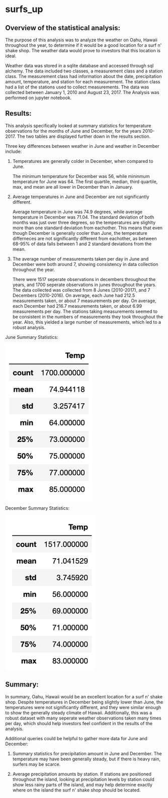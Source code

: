 # surfs_up

## Overview of the statistical analysis:

The purpose of this analysis was to analyze the weather on Oahu, Hawaii throughout the year, to determine if it would be a good location for a surf n' shake shop. The weather data would prove to investors that this location is ideal. 

Weather data was stored in a sqlite database and accessed through sql alchemy. The data included two classes, a measurement class and a station class. The measurement class had information about the date, precipitation amount, temperature, and station for each measurement. The station class had a list of the stations used to collect measurements.  The data was collected between January 1, 2010 and August 23, 2017. The Analysis was performed on jupyter notebook. 


## Results:

This analysis specifically looked at summary statistics for temperature observations for the months of June and December, for the years 2010-2017. The two tables are displayed further down in the results section. 

Three key differences between weather in June and weather in December include:

1. Temperatures are generally colder in December, when compared to June. 
    
    The minimum temperature for December was 56, while mininmum temperature for June was 64. The first quartile, median, third quartile, max, and mean are all lower in December than in January. 

2. Average temperatures in June and December are not significantly different. 
    
    Average temperature in June was 74.9 degrees, while average temperature in December was 71.04. The standard deviation of both months was just over three degrees, so the temperatures are slighlty more than one standard deviation from eachother. This means that even though December is generally cooler than June, the temperature differneces are not significantly different from eachother, as between 68-95% of data falls between 1 and 2 standard deviations from the mean.

3. The average number of measurements taken per day in June and December were both around 7, showing consistency in data collection throughout the year.  

    There were 1517 seperate observations in decembers throughout the years, and 1700 seperate observations in junes throughout the years. The data collected was collected from 8 Junes (2010-2017), and 7 Decembers (2010-2016). On average, each June had 212.5 measurements taken, or about 7 measurements per day. On average, each December had 216.7 measurements taken, or about 6.99 measurements per day. The stations taking measurements seemed to be consistent in the numbers of measurements they took throughout the year. Also, this yielded a large number of measurements, which led to a robust analysis. 

June Summary Statistics:

![June](https://github.com/emariecovey/surfs_up/blob/main/june_sum_statistics.png)

December Summary Statistics:

![December](https://github.com/emariecovey/surfs_up/blob/main/dec_sum_statistics.png)

## Summary:

In summary, Oahu, Hawaii would be an excellent location for a surf n' shake shop. Despite temperatures in December being slightly lower than June, the temperatures were not significantly different, and they were similar enough to show the generally steady climate of Hawaii. Additionally, this was a robust dataset with many seperate weather observations taken many times per day, which should help investors feel confident in the results of the analysis. 

Additional queries could be helpful to gather more data for June and December:

1. Summary statistics for precipitation amount in June and December. The temperature may have been generally steady, but if there is heavy rain, surfers may be scarce. 

2. Average precipitation amounts by station. If stations are positioned throughout the island, looking at precipitation levels by station could show less rainy parts of the island, and may help determine exactly where on the island the surf n' shake shop should be located. 
